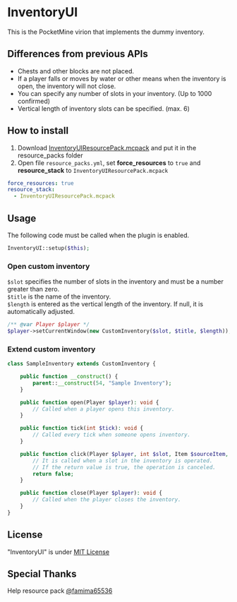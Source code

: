 # InventoryUI
This is the PocketMine virion that implements the dummy inventory.

## Differences from previous APIs
* Chests and other blocks are not placed.
* If a player falls or moves by water or other means when the inventory is open, the inventory will not close.
* You can specify any number of slots in your inventory. (Up to 1000 confirmed)
* Vertical length of inventory slots can be specified. (max. 6)

## How to install
1. Download [InventoryUIResourcePack.mcpack](https://github.com/tedo0627/InventoryUIResourcePack/releases/) and put it in the resource_packs folder
2. Open file ```resource_packs.yml```, set **force_resources** to ```true``` and **resource_stack** to ```InventoryUIResourcePack.mcpack```
```yml
force_resources: true
resource_stack:
  - InventoryUIResourcePack.mcpack
```

## Usage
The following code must be called when the plugin is enabled.
```php
InventoryUI::setup($this);
```
### Open custom inventory
```$slot``` specifies the number of slots in the inventory and must be a number greater than zero.  
```$title``` is the name of the inventory.  
```$length``` is entered as the vertical length of the inventory. If null, it is automatically adjusted.
```php
/** @var Player $player */
$player->setCurrentWindow(new CustomInventory($slot, $title, $length));
```

### Extend custom inventory
```php
class SampleInventory extends CustomInventory {

    public function __construct() {
        parent::__construct(54, "Sample Inventory");
    }

    public function open(Player $player): void {
        // Called when a player opens this inventory.
    }

    public function tick(int $tick): void {
        // Called every tick when someone opens inventory.
    }

    public function click(Player $player, int $slot, Item $sourceItem, Item $targetItem): bool {
        // It is called when a slot in the inventory is operated.
        // If the return value is true, the operation is canceled.
        return false;
    }

    public function close(Player $player): void {
        // Called when the player closes the inventory.
    }
}
```

## License
"InventoryUI" is under [MIT License](https://github.com/tedo0627/InventoryUI/blob/master/LICENSE)

## Special Thanks
Help resource pack [@famima65536](https://github.com/famima65536)

